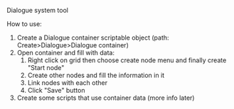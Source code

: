 Dialogue system tool

How to use:

1. Create a Dialogue container scriptable object (path: Create>Dialogue>Dialogue container)
2. Open container and fill with data:
    1. Right click on grid then choose create node menu and finally create "Start node"
    2. Create other nodes and fill the information in it
    3. Link nodes with each other
    4. Click "Save" button
3. Create some scripts that use container data (more info later)
